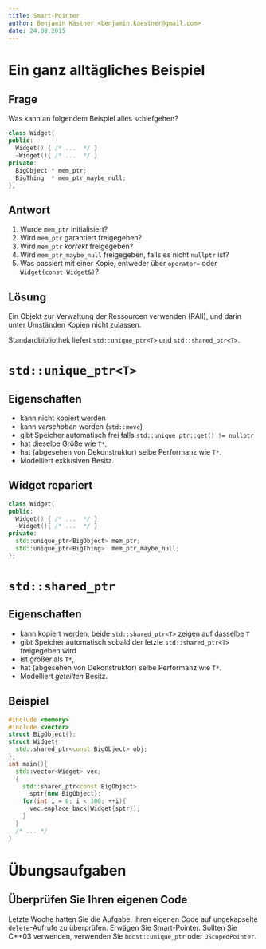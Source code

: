 ```yaml
---
title: Smart-Pointer
author: Benjamin Kästner <benjamin.kaestner@gmail.com>
date: 24.08.2015
---
```

# Ein ganz alltägliches Beispiel

## Frage

Was kann an folgendem Beispiel alles schiefgehen?

``` cpp
class Widget{
public:
  Widget() { /* ...  */ }
  ~Widget(){ /* ...  */ }
private:
  BigObject * mem_ptr;
  BigThing  * mem_ptr_maybe_null;
};
```

## Antwort
1. Wurde `mem_ptr` initialisiert?
2. Wird  `mem_ptr` garantiert freigegeben?
3. Wird  `mem_ptr` _korrekt_ freigegeben?
4. Wird  `mem_ptr_maybe_null` freigegeben, falls es nicht `nullptr` ist?
5. Was passiert mit einer Kopie, entweder über `operator=` oder
   `Widget(const Widget&)`?

## Lösung
Ein Objekt zur Verwaltung der Ressourcen verwenden (RAII), und
darin unter Umständen Kopien nicht zulassen.

Standardbibliothek liefert `std::unique_ptr<T>` und `std::shared_ptr<T>`.

# `std::unique_ptr<T>`

## Eigenschaften

- kann nicht kopiert werden
- kann _verschoben_ werden (`std::move`)
- gibt Speicher automatisch frei falls `std::unique_ptr::get() != nullptr`
- hat dieselbe Größe wie `T*`,
- hat (abgesehen von Dekonstruktor) selbe Performanz wie `T*`.
- Modelliert exklusiven Besitz.

## Widget repariert

``` cpp
class Widget{
public:
  Widget() { /* ...  */ }
  ~Widget(){ /* ...  */ }
private:
  std::unique_ptr<BigObject> mem_ptr;
  std::unique_ptr<BigThing>  mem_ptr_maybe_null;
};
```

# `std::shared_ptr`

## Eigenschaften
- kann kopiert werden, beide `std::shared_ptr<T>` zeigen auf dasselbe `T`
- gibt Speicher automatisch sobald der letzte `std::shared_ptr<T>` freigegeben wird
- ist größer als `T*`,
- hat (abgesehen von Dekonstruktor) selbe Performanz wie `T*`.
- Modelliert _geteilten_ Besitz.

## Beispiel

```cpp
#include <memory>
#include <vector>
struct BigObject{};
struct Widget{
  std::shared_ptr<const BigObject> obj;
};
int main(){
  std::vector<Widget> vec;
  {
    std::shared_ptr<const BigObject>
      sptr{new BigObject};
    for(int i = 0; i < 100; ++i){
      vec.emplace_back(Widget{sptr});
    }
  }
  /* ... */
}
```

# Übungsaufgaben

## Überprüfen Sie Ihren eigenen Code
Letzte Woche hatten Sie die Aufgabe, Ihren eigenen Code auf ungekapselte
`delete`-Aufrufe zu überprüfen. Erwägen Sie Smart-Pointer. Sollten Sie
C++03 verwenden, verwenden Sie `boost::unique_ptr` oder `QScopedPointer`.